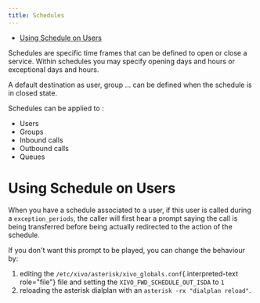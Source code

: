 ```yaml
---
title: Schedules
---
```


-   [Using Schedule on Users](#using-schedule-on-users)

Schedules are specific time frames that can be defined to open or close
a service. Within schedules you may specify opening days and hours or
exceptional days and hours.

A default destination as user, group \... can be defined when the
schedule is in closed state.

Schedules can be applied to :

-   Users
-   Groups
-   Inbound calls
-   Outbound calls
-   Queues

Using Schedule on Users
=======================

When you have a schedule associated to a user, if this user is called
during a `exception_periods`, the caller will first hear a prompt saying
the call is being transferred before being actually redirected to the
action of the schedule.

If you don\'t want this prompt to be played, you can change the
behaviour by:

1.  editing the `/etc/xivo/asterisk/xivo_globals.conf`{.interpreted-text
    role="file"} file and setting the `XIVO_FWD_SCHEDULE_OUT_ISDA` to
    `1`
2.  reloading the asterisk dialplan with an
    `asterisk -rx "dialplan reload"`.
